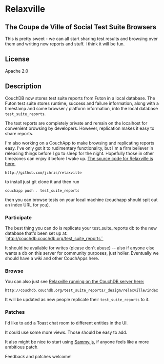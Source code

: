 # Relaxville

## The Coupe de Ville of Social Test Suite Browsers

This is pretty sweet - we can all start sharing test results and browsing over them and writing new reports and stuff. I think it will be fun.

## License

Apache 2.0

## Description

CouchDB now stores test suite reports from Futon in a local database. The Futon test suite stores runtime, success and failure information, along with a timestamp and some browser / platform information, into the local database `test_suite_reports`.

The test reports are completely private and remain on the localhost for convenient browsing by developers. However, replication makes it easy to share reports.

I'm also working on a CouchApp to make browsing and replicating reports easy. I've only got it to rudimentary functionality, but I'm a firm believer in releasing things before I go to sleep for the night. Hopefully those in other timezones can enjoy it before I wake up. [The source code for Relaxville is here:](http://github.com/jchris/relaxville)
  
    http://github.com/jchris/relaxville

to install just git clone it and then run

    couchapp push . test_suite_reports

then you can browse tests on your local machine (couchapp should spit out an index URL for you).

### Participate

The best thing you can do is replicate your test_suite_reports db to the new database that's been set up at: `http://couchdb.couchdb.org/test_suite_reports``

It should be available for writes (please don't abuse) -- also if anyone else wants a db on this server for community purposes, just holler. Eventually we should have a wiki and other CouchApps here.

### Browse

You can also just see [Relaxville running on the CouchDB server here:](http://couchdb.couchdb.org/test_suite_reports/_design/relaxville/index.html)

    http://couchdb.couchdb.org/test_suite_reports/_design/relaxville/index.html

It will be updated as new people replicate their `test_suite_reports` to it.

### Patches

I'd like to add a Toast chat room to different entities in the UI.

It could use some more views. Those should be easy to add.

It also might be nice to start using [Sammy.js](http://code.quirkey.com/sammy/), if anyone feels like a more ambitious patch.

Feedback and patches welcome!